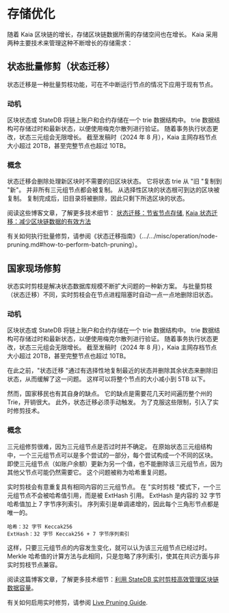 # 存储优化

随着 Kaia 区块链的增长，存储区块链数据所需的存储空间也在增长。 Kaia 采用两种主要技术来管理这种不断增长的存储需求：

## 状态批量修剪（状态迁移）

状态迁移是一种批量剪枝功能，可在不中断运行节点的情况下应用于现有节点。

### 动机

区块状态或 StateDB 将链上账户和合约存储在一个 trie 数据结构中。 trie 数据结构可存储过时和最新状态，以便使用梅克尔散列进行验证。 随着事务执行状态更改，状态三元组会无限增长。 截至发稿时（2024 年 8 月），Kaia 主网存档节点大小超过 20TB，甚至完整节点也超过 10TB。

### 概念

状态迁移会删除处理新区块时不需要的旧区块状态。 它将状态 trie 从 "旧 "复制到 "新"。 并非所有三元组节点都会被复制。 从选择性区块的状态根可到达的区块被复制。 复制完成后，旧目录将被删除，因此只剩下所选区块的状态。

阅读这些博客文章，了解更多技术细节：
[状态迁移：节省节点存储](https://medium.com/klaytn/klaytn-v1-5-0-state-migration-saving-node-storage-1358d87e4a7a),
[Kaia 状态迁移：减少区块链数据的有效方法](https://medium.com/klaytn/klaytn-state-migration-an-efficient-way-to-reduce-blockchain-data-6615a3b36523)

有关如何执行批量修剪，请参阅《状态迁移指南》（.../.../misc/operation/node-pruning.md#how-to-perform-batch-pruning）。

## 国家现场修剪

状态实时剪枝是解决状态数据库规模不断扩大问题的一种新方案。 与批量剪枝（状态迁移）不同，实时剪枝会在节点进程阻塞时自动一点一点地删除旧状态。

### 动机

区块状态或 StateDB 将链上账户和合约存储在一个 trie 数据结构中。 trie 数据结构可存储过时和最新状态，以便使用梅克尔散列进行验证。 随着事务执行状态更改，状态三元组会无限增长。 截至发稿时（2024 年 8 月），Kaia 主网存档节点大小超过 20TB，甚至完整节点也超过 10TB。

在此之前，"状态迁移 "通过有选择性地复制最近的状态并删除其余状态来删除旧状态，从而缓解了这一问题。 这样可以将整个节点的大小减小到 5TB 以下。

然而，国家移民也有其自身的缺点。 它的缺点是需要花几天时间遍历整个州的 Trie，开销很大。 此外，状态迁移必须手动触发。 为了克服这些限制，引入了实时修剪技术。

### 概念

三元组修剪很难，因为三元组节点是否过时并不确定。 在原始状态三元组结构中，一个三元组节点可以是多个尝试的一部分，每个尝试构成一个不同的区块。 即使三元组节点（如账户余额）更新为另一个值，也不能删除该三元组节点，因为其他父节点可能仍然需要它。 这个问题被称为哈希重复问题。

实时剪枝会有意重复具有相同内容的三元组节点。 在 "实时剪枝 "模式下，一个三元组节点不会被哈希值引用，而是被 ExtHash 引用。 ExtHash 是内容的 32 字节哈希值加上 7 字节序列索引。 序列索引是单调递增的，因此每个三角形节点都是唯一的。

```
哈希：32 字节 Keccak256
ExtHash：32 字节 Keccak256 + 7 字节序列索引
```

这样，只要三元组节点的内容发生变化，就可以认为该三元组节点已经过时。 Merkle 哈希值的计算方法与此相同，只是忽略了序列索引，使其在共识方面与非实时剪枝节点兼容。

阅读这篇博客文章，了解更多技术细节：[利用 StateDB 实时剪枝高效管理区块链数据容量](https://medium.com/klaytn/strong-efficient-management-of-blockchain-data-capacity-with-statedb-live-pruning-strong-6aaa09b05f91)。

有关如何启用实时修剪，请参阅 [Live Pruning Guide](../../misc/operation/node-pruning.md#how-to-perform-live-pruning).
